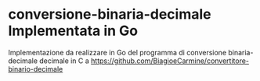 # conversione-binaria-decimale Implementata in Go
Implementazione da realizzare in Go del programma di conversione binaria-decimale decimale in C a https://github.com/BiagioeCarmine/convertitore-binario-decimale

